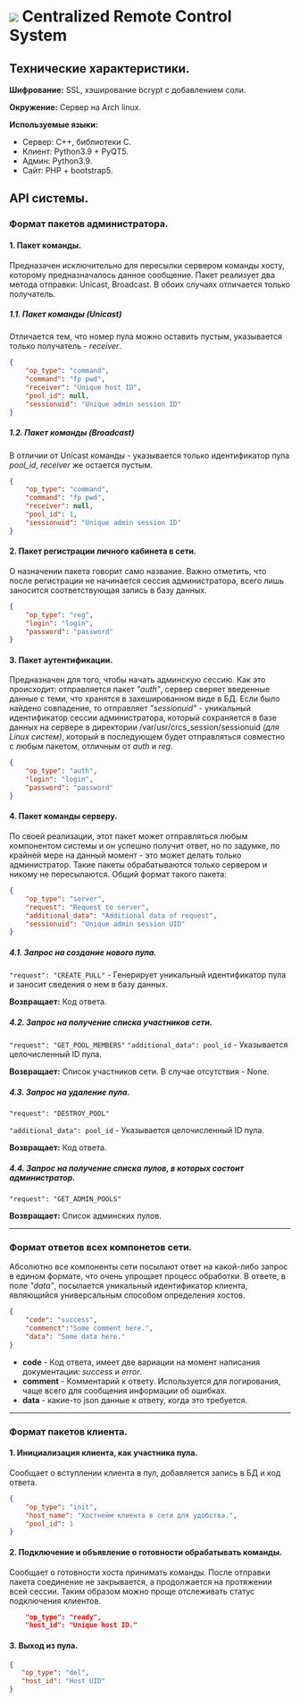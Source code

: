 # ![](https://i.imgur.com/gJoLHY0.png) Centralized Remote Control System
## Технические характеристики.

**Шифрование:** SSL, хэширование bcrypt с добавлением соли.

**Окружение:** Сервер на Arch linux.

**Используемые языки:**
* Сервер: C++, библиотеки C.
* Клиент: Python3.9 + PyQT5.
* Админ: Python3.9.
* Сайт: PHP + bootstrap5.

## API системы.

### Формат пакетов администратора.
#### 1. Пакет команды.
Предназачен исключительно для пересылки сервером команды хосту, которому предназначалось данное сообщение. Пакет реализует два метода отправки: Unicast, Broadcast. В обоих случаях отличается только получатель.
##### 1.1. Пакет команды (Unicast)
Отличается тем, что номер пула можно оставить пустым, указывается только получатель - *receiver*.
```json
{
    "op_type": "command",
    "command": "fp pwd",
    "receiver": "Unique host ID",
    "pool_id": null,
    "sessionuid": "Unique admin session ID"
}
```

##### 1.2. Пакет команды (Broadcast)
В отличии от Unicast команды - указывается только идентификатор пула *pool_id*, *receiver* же остается пустым.
```json
{
    "op_type": "command",
    "command": "fp pwd",
    "receiver": null,
    "pool_id": 1,
    "sessionuid": "Unique admin session ID"
}
```

#### 2. Пакет регистрации личного кабинета в сети.
О назначении пакета говорит само название. Важно отметить, что после регистрации не начинается сессия администратора, всего лишь заносится соответствующая запись в базу данных.
```json
{
    "op_type": "reg",
    "login": "login",
    "password": "password"
}
```

#### 3. Пакет аутентификации.
Предназначен для того, чтобы начать админскую сессию. Как это происходит: отправляется пакет *"auth"*, сервер сверяет введенные данные с теми, что хранятся в захешированном виде в БД. Если было найдено совпадение, то отправляет *"sessionuid"* - уникальный идентификатор сессии администратора, который сохраняется в базе данных на сервере в директории /var/usr/crcs_session/sessionuid *(для Linux систем)*, который в последующем будет отправляться совместно с любым пакетом, отличным от *auth* и *reg*.
```json
{
    "op_type": "auth",
    "login": "login",
    "password": "password"
}
```

#### 4. Пакет команды серверу.
По своей реализации, этот пакет может отправляться любым компонентом системы и он успешно получит ответ, но по задумке, по крайней мере на данный момент - это может делать только администратор. Такие пакеты обрабатываются только сервером и никому не пересылаются. Общий формат такого пакета:
```json
{
    "op_type": "server",
    "request": "Request to server",
    "additional_data": "Additional data of request",
    "sessionuid": "Unique admin session UID"
}
```
##### 4.1. Запрос на создание нового пула.
`"request": "CREATE_PULL"` - Генерирует уникальный идентификатор пула и заносит сведения о нем в базу данных.

**Возвращает:** Код ответа.

##### 4.2. Запрос на получение списка участников сети.
`"request": "GET_POOL_MEMBERS"`
`"additional_data": pool_id` - Указывается целочисленный ID пула.

**Возвращает:** Список участников сети. В случае отсутствия - None.

##### 4.3. Запрос на удаление пула.
`"request": "DESTROY_POOL"`

`"additional_data": pool_id` - Указывается целочисленный ID пула.

**Возвращает:** Код ответа.

##### 4.4. Запрос на получение списка пулов, в которых состоит администратор.

`"request": "GET_ADMIN_POOLS"`

**Возвращает:** Список админских пулов.

---
### Формат ответов всех компонетов сети.
Абсолютно все компоненты сети посылают ответ на какой-либо запрос в едином формате, что очень упрощает процесс обработки. В ответе, в поле *"data"*, посылается уникальный идентификатор клиента, являющийся универсальным способом определения хостов.
```json
{
    "code": "success",
    "commenct":"Some comment here.",
    "data": "Some data here."
}
```
* **code** - Код ответа, имеет две вариации на момент написания документации: *success* и *error*.
* **comment** - Комментарий к ответу. Используется для логирования, чаще всего для сообщения информации об ошибках.
* **data** - какие-то json данные к ответу, когда это требуется.
---
### Формат пакетов клиента.
#### 1. Инициализация клиента, как участника пула.
Сообщает о вступлении клиента в пул, добавляется запись в БД и код ответа.
```json
{
    "op_type": "init",
    "host_name": "Хостнейм клиента в сети для удобства.",
    "pool_id": 1
}
```

#### 2. Подключение и объявление о готовности обрабатывать команды.
Сообщает о готовности хоста принимать команды. После отправки пакета соединение не закрывается, а продолжается на протяжении всей сессии. Таким образом можно проще отслеживать статус подключения клиентов.
```json
    "op_type": "ready",
    "host_id": "Unique host ID."
```

#### 3. Выход из пула.
```json
{
   "op_type": "del",
   "host_id": "Host UID"
}
```
